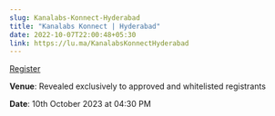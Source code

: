 ```yaml
---
slug: Kanalabs-Konnect-Hyderabad
title: "Kanalabs Konnect | Hyderabad"
date: 2022-10-07T22:00:48+05:30
link: https://lu.ma/KanalabsKonnectHyderabad
---
```


[Register](https://lu.ma/KanalabsKonnectHyderabad)

**Venue**: Revealed exclusively to approved and whitelisted registrants

**Date**: 10th October 2023 at 04:30 PM 